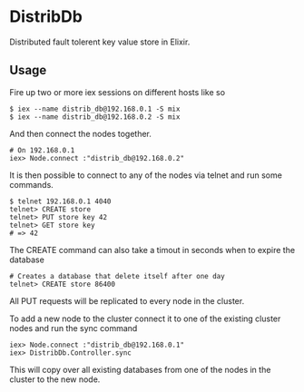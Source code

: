 # DistribDb

Distributed fault tolerent key value store in Elixir.

## Usage

Fire up two or more iex sessions on different hosts like so

    $ iex --name distrib_db@192.168.0.1 -S mix
    $ iex --name distrib_db@192.168.0.2 -S mix

And then connect the nodes together.

    # On 192.168.0.1
    iex> Node.connect :"distrib_db@192.168.0.2"

It is then possible to connect to any of the nodes via telnet and run some commands.

    $ telnet 192.168.0.1 4040
    telnet> CREATE store
    telnet> PUT store key 42
    telnet> GET store key
    # => 42

The CREATE command can also take a timout in seconds when to expire the database

    # Creates a database that delete itself after one day
    telnet> CREATE store 86400

All PUT requests will be replicated to every node in the cluster.

To add a new node to the cluster connect it to one of the existing cluster nodes and run the sync command

    iex> Node.connect :"distrib_db@192.168.0.1"
    iex> DistribDb.Controller.sync

This will copy over all existing databases from one of the nodes in the cluster to the new node.
